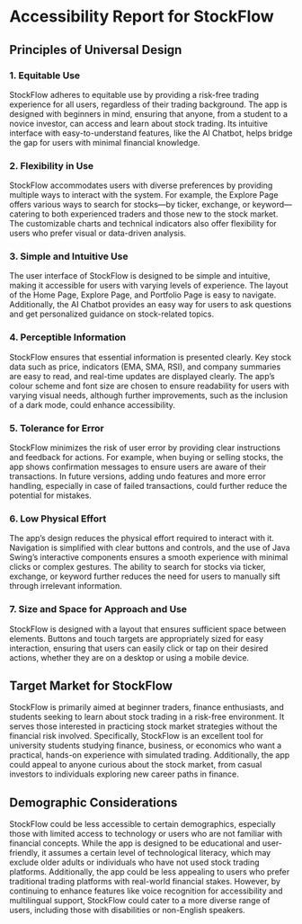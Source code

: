 
# Accessibility Report for StockFlow

## Principles of Universal Design

### 1. Equitable Use
StockFlow adheres to equitable use by providing a risk-free trading experience for all users, regardless of their trading background. The app is designed with beginners in mind, ensuring that anyone, from a student to a novice investor, can access and learn about stock trading. Its intuitive interface with easy-to-understand features, like the AI Chatbot, helps bridge the gap for users with minimal financial knowledge.

### 2. Flexibility in Use
StockFlow accommodates users with diverse preferences by providing multiple ways to interact with the system. For example, the Explore Page offers various ways to search for stocks—by ticker, exchange, or keyword—catering to both experienced traders and those new to the stock market. The customizable charts and technical indicators also offer flexibility for users who prefer visual or data-driven analysis.

### 3. Simple and Intuitive Use
The user interface of StockFlow is designed to be simple and intuitive, making it accessible for users with varying levels of experience. The layout of the Home Page, Explore Page, and Portfolio Page is easy to navigate. Additionally, the AI Chatbot provides an easy way for users to ask questions and get personalized guidance on stock-related topics.

### 4. Perceptible Information
StockFlow ensures that essential information is presented clearly. Key stock data such as price, indicators (EMA, SMA, RSI), and company summaries are easy to read, and real-time updates are displayed clearly. The app’s colour scheme and font size are chosen to ensure readability for users with varying visual needs, although further improvements, such as the inclusion of a dark mode, could enhance accessibility.

### 5. Tolerance for Error
StockFlow minimizes the risk of user error by providing clear instructions and feedback for actions. For example, when buying or selling stocks, the app shows confirmation messages to ensure users are aware of their transactions. In future versions, adding undo features and more error handling, especially in case of failed transactions, could further reduce the potential for mistakes.

### 6. Low Physical Effort
The app’s design reduces the physical effort required to interact with it. Navigation is simplified with clear buttons and controls, and the use of Java Swing’s interactive components ensures a smooth experience with minimal clicks or complex gestures. The ability to search for stocks via ticker, exchange, or keyword further reduces the need for users to manually sift through irrelevant information.

### 7. Size and Space for Approach and Use
StockFlow is designed with a layout that ensures sufficient space between elements. Buttons and touch targets are appropriately sized for easy interaction, ensuring that users can easily click or tap on their desired actions, whether they are on a desktop or using a mobile device.

## Target Market for StockFlow
StockFlow is primarily aimed at beginner traders, finance enthusiasts, and students seeking to learn about stock trading in a risk-free environment. It serves those interested in practicing stock market strategies without the financial risk involved. Specifically, StockFlow is an excellent tool for university students studying finance, business, or economics who want a practical, hands-on experience with simulated trading. Additionally, the app could appeal to anyone curious about the stock market, from casual investors to individuals exploring new career paths in finance.

## Demographic Considerations
StockFlow could be less accessible to certain demographics, especially those with limited access to technology or users who are not familiar with financial concepts. While the app is designed to be educational and user-friendly, it assumes a certain level of technological literacy, which may exclude older adults or individuals who have not used stock trading platforms. Additionally, the app could be less appealing to users who prefer traditional trading platforms with real-world financial stakes. However, by continuing to enhance features like voice recognition for accessibility and multilingual support, StockFlow could cater to a more diverse range of users, including those with disabilities or non-English speakers.
